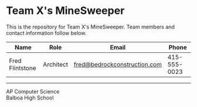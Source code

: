 Team X's MineSweeper
===

This is the repository for Team X's MineSweeper.  Team members and contact information follow below.

Name|Role|Email|Phone
---|---|---|---
Fred Flintstone|Architect|fred@bedrockconstruction.com|415-555-0023

---
AP Computer Science<br>
Balboa High School
